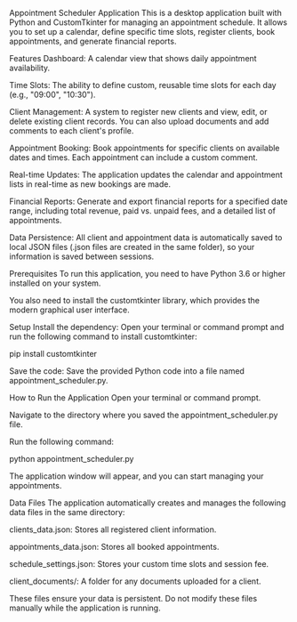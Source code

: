 Appointment Scheduler Application
This is a desktop application built with Python and CustomTkinter for managing an appointment schedule. It allows you to set up a calendar, define specific time slots, register clients, book appointments, and generate financial reports.

Features
Dashboard: A calendar view that shows daily appointment availability.

Time Slots: The ability to define custom, reusable time slots for each day (e.g., "09:00", "10:30").

Client Management: A system to register new clients and view, edit, or delete existing client records. You can also upload documents and add comments to each client's profile.

Appointment Booking: Book appointments for specific clients on available dates and times. Each appointment can include a custom comment.

Real-time Updates: The application updates the calendar and appointment lists in real-time as new bookings are made.

Financial Reports: Generate and export financial reports for a specified date range, including total revenue, paid vs. unpaid fees, and a detailed list of appointments.

Data Persistence: All client and appointment data is automatically saved to local JSON files (.json files are created in the same folder), so your information is saved between sessions.

Prerequisites
To run this application, you need to have Python 3.6 or higher installed on your system.

You also need to install the customtkinter library, which provides the modern graphical user interface.

Setup
Install the dependency: Open your terminal or command prompt and run the following command to install customtkinter:

pip install customtkinter

Save the code: Save the provided Python code into a file named appointment_scheduler.py.

How to Run the Application
Open your terminal or command prompt.

Navigate to the directory where you saved the appointment_scheduler.py file.

Run the following command:

python appointment_scheduler.py

The application window will appear, and you can start managing your appointments.

Data Files
The application automatically creates and manages the following data files in the same directory:

clients_data.json: Stores all registered client information.

appointments_data.json: Stores all booked appointments.

schedule_settings.json: Stores your custom time slots and session fee.

client_documents/: A folder for any documents uploaded for a client.

These files ensure your data is persistent. Do not modify these files manually while the application is running.